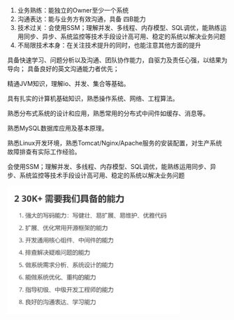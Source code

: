 1. 业务熟练：能独立的Owner至少一个系统
2. 沟通表达：能与业务方有效沟通，具备 四B能力
3. 技术过关：会使用SSM；理解并发、多线程、内存模型、SQL调优，能熟练运用同步、异步、系统监控等技术手段设计高可用、稳定的系统以解决业务问题
4. 不局限技术本身：在关注技术提升的同时，也能注意其他方面的提升

 

具备快速学习、问题分析以及沟通、团队协作能力，自驱力及责任心强，以结果为导向； 具备良好的英文沟通能力者优先；





精通JVM知识，理解io、并发、集合等基础。

具有扎实的计算机基础知识，熟悉操作系统、网络、工程算法。

熟悉分布式系统的设计和应用，熟悉常用的分布式中间件如缓存、消息等。

熟悉MySQL数据库应用及基本原理。 

熟悉Linux开发环境，熟悉Tomcat/Nginx/Apache服务的安装配置，对生产系统故障排查有实际工作经验。

会使用SSM；理解并发、多线程、内存模型、SQL调优，能熟练运用同步、异步、系统监控等技术手段设计高可用、稳定的系统以解决业务问题



![image-20210716202832490](目标.assets/image-20210716202832490-1626438515025.png)